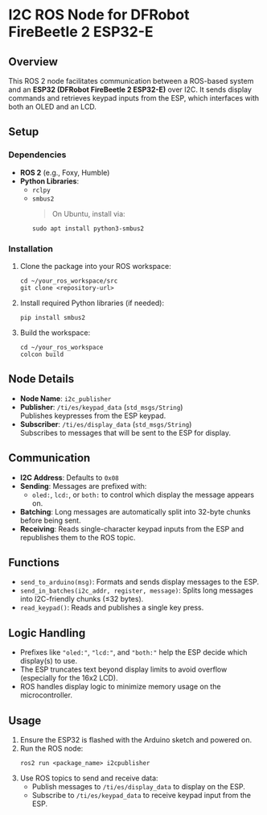 # I2C ROS Node for DFRobot FireBeetle 2 ESP32-E

## Overview

This ROS 2 node facilitates communication between a ROS-based system and an **ESP32 (DFRobot FireBeetle 2 ESP32-E)** over I2C. It sends display commands and retrieves keypad inputs from the ESP, which interfaces with both an OLED and an LCD.

## Setup

### Dependencies

- **ROS 2** (e.g., Foxy, Humble)
- **Python Libraries**:
  - `rclpy`
  - `smbus2`  
    > On Ubuntu, install via:  
    ```
    sudo apt install python3-smbus2
    ```

### Installation

1. Clone the package into your ROS workspace:
   ```
   cd ~/your_ros_workspace/src
   git clone <repository-url>
   ```
2. Install required Python libraries (if needed):
   ```
   pip install smbus2
   ```
3. Build the workspace:
   ```
   cd ~/your_ros_workspace
   colcon build
   ```

## Node Details

- **Node Name**: `i2c_publisher`
- **Publisher**: `/ti/es/keypad_data` (`std_msgs/String`)  
  Publishes keypresses from the ESP keypad.
- **Subscriber**: `/ti/es/display_data` (`std_msgs/String`)  
  Subscribes to messages that will be sent to the ESP for display.

## Communication

- **I2C Address**: Defaults to `0x08`
- **Sending**: Messages are prefixed with:
  - `oled:`, `lcd:`, or `both:` to control which display the message appears on.
- **Batching**: Long messages are automatically split into 32-byte chunks before being sent.
- **Receiving**: Reads single-character keypad inputs from the ESP and republishes them to the ROS topic.

## Functions

- `send_to_arduino(msg)`: Formats and sends display messages to the ESP.
- `send_in_batches(i2c_addr, register, message)`: Splits long messages into I2C-friendly chunks (≤32 bytes).
- `read_keypad()`: Reads and publishes a single key press.

## Logic Handling

- Prefixes like `"oled:"`, `"lcd:"`, and `"both:"` help the ESP decide which display(s) to use.
- The ESP truncates text beyond display limits to avoid overflow (especially for the 16x2 LCD).
- ROS handles display logic to minimize memory usage on the microcontroller.

## Usage

1. Ensure the ESP32 is flashed with the Arduino sketch and powered on.
2. Run the ROS node:
   ```
   ros2 run <package_name> i2cpublisher
   ```
3. Use ROS topics to send and receive data:
   - Publish messages to `/ti/es/display_data` to display on the ESP.
   - Subscribe to `/ti/es/keypad_data` to receive keypad input from the ESP.